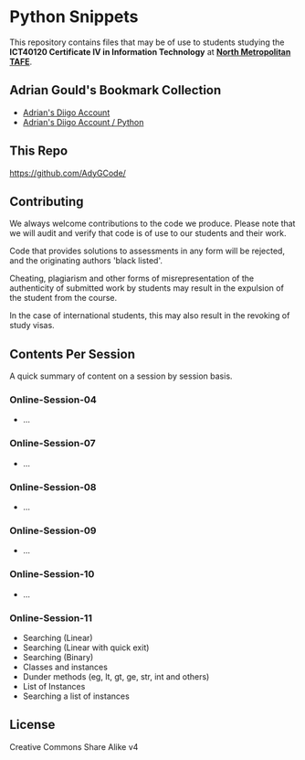 # Python Snippets

This repository contains files that may be of use to students
studying the **ICT40120 Certificate IV in Information
Technology**  at **[North Metropolitan TAFE](https://northmetrotafe.wa.edu.au)**.

## Adrian Gould's Bookmark Collection

- [Adrian's Diigo Account](https://diigo.com/profile/Ady_Gould)
- [Adrian's Diigo Account / Python](https://www.diigo.com/profile/Ady_Gould?query=python)

## This Repo

https://github.com/AdyGCode/

## Contributing

We always welcome contributions to the code we produce. Please note that we will audit and
verify that code is of use to our students and their work.

Code that provides solutions to
assessments in any form will be rejected, and the originating authors 'black listed'.

Cheating, plagiarism and other forms of misrepresentation of the authenticity of submitted
work by students may result in 
the expulsion of the student from the course.

In the case of international students, this 
may also result in the revoking of study visas.


## Contents Per Session
A quick summary of content on a session by session basis.

### Online-Session-04
- ... 
### Online-Session-07
- ... 
### Online-Session-08
- ... 
### Online-Session-09
- ... 
### Online-Session-10
- ... 
### Online-Session-11
- Searching (Linear)
- Searching (Linear with quick exit)
- Searching (Binary)
- Classes and instances
- Dunder methods (eg, lt, gt, ge, str, int and others)
- List of Instances
- Searching a list of instances


## License

Creative Commons Share Alike v4
